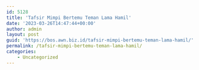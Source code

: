 ```yaml
---
id: 5128
title: 'Tafsir Mimpi Bertemu Teman Lama Hamil'
date: '2023-03-26T14:47:44+00:00'
author: admin
layout: post
guid: 'https://bos.awn.biz.id/tafsir-mimpi-bertemu-teman-lama-hamil/'
permalink: /tafsir-mimpi-bertemu-teman-lama-hamil/
categories:
    - Uncategorized
---
```


